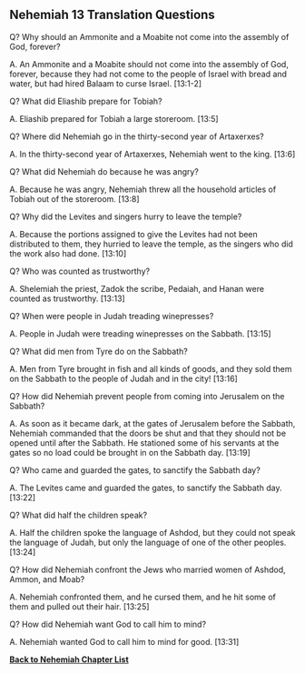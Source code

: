 ## Nehemiah 13 Translation Questions ##

Q? Why should an Ammonite and a Moabite not come into the assembly of God, forever?

A. An Ammonite and a Moabite should not come into the assembly of God, forever, because they had not come to the people of Israel with bread and water, but had hired Balaam to curse Israel. [13:1-2]

Q? What did Eliashib prepare for Tobiah?

A. Eliashib prepared for Tobiah a large storeroom. [13:5]

Q? Where did Nehemiah go in the thirty-second year of Artaxerxes?

A. In the thirty-second year of Artaxerxes, Nehemiah went to the king. [13:6]

Q? What did Nehemiah do because he was angry?

A. Because he was angry, Nehemiah threw all the household articles of Tobiah out of the storeroom. [13:8]

Q? Why did the Levites and singers hurry to leave the temple?

A. Because the portions assigned to give the Levites had not been distributed to them, they hurried to leave the temple, as the singers who did the work also had done. [13:10]

Q? Who was counted as trustworthy?

A. Shelemiah the priest, Zadok the scribe, Pedaiah, and Hanan were counted as trustworthy. [13:13]

Q? When were people in Judah treading winepresses?

A. People in Judah were treading winepresses on the Sabbath. [13:15]

Q? What did men from Tyre do on the Sabbath?

A. Men from Tyre brought in fish and all kinds of goods, and they sold them on the Sabbath to the people of Judah and in the city! [13:16]

Q? How did Nehemiah prevent people from coming into Jerusalem on the Sabbath?

A. As soon as it became dark, at the gates of Jerusalem before the Sabbath, Nehemiah commanded that the doors be shut and that they should not be opened until after the Sabbath. He stationed some of his servants at the gates so no load could be brought in on the Sabbath day. [13:19]

Q? Who came and guarded the gates, to sanctify the Sabbath day?

A. The Levites came and guarded the gates, to sanctify the Sabbath day. [13:22]

Q? What did half the children speak?

A. Half the children spoke the language of Ashdod, but they could not speak the language of Judah, but only the language of one of the other peoples. [13:24]

Q? How did Nehemiah confront the Jews who married women of Ashdod, Ammon, and Moab?

A. Nehemiah confronted them, and he cursed them, and he hit some of them and pulled out their hair. [13:25]

Q? How did Nehemiah want God to call him to mind?

A. Nehemiah wanted God to call him to mind for good. [13:31]

__[Back to Nehemiah Chapter List](./)__

